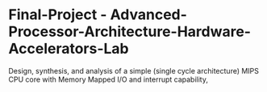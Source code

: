 # Final-Project - Advanced-Processor-Architecture-Hardware-Accelerators-Lab
Design, synthesis, and analysis of a simple (single cycle architecture) MIPS CPU core with Memory Mapped I/O and interrupt capability,

